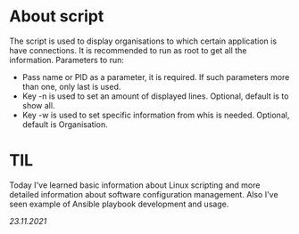 # About script
The script is used to display organisations to which certain application is have connections. It is recommended to run as root to get all the information. Parameters to run:
- Pass name or PID as a parameter, it is required. If such parameters more than one, only last is used.
- Key -n is used to set an amount of displayed lines. Optional, default is to show all.
- Key -w is used to set specific information from whis is needed. Optional, default is Organisation.

# TIL
Today I've learned basic information about Linux scripting and more detailed information about software configuration management. Also I've seen example of Ansible playbook development and usage.

_23.11.2021_

